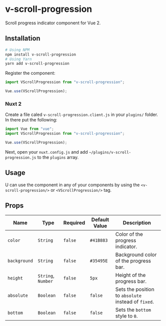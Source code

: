 # v-scroll-progression

Scroll progress indicator component for Vue 2.

## Installation

```bash
# Using NPM
npm install v-scroll-progression
# Using Yarn
yarn add v-scroll-progression
```

Register the component:

```js
import VScrollProgression from "v-scroll-progression";

Vue.use(VScrollProgression);
```

### Nuxt 2

Create a file caled `v-scroll-progression.client.js` in your `plugins/` folder. In there put the following:

```js
import Vue from "vue";
import VScrollProgression from "v-scroll-progression";

Vue.use(VScrollProgression);
```

Next, open your `nuxt.config.js` and add `~/plugins/v-scroll-progression.js` to the `plugins` array.

## Usage

U can use the component in any of your components by using the `<v-scroll-progression/>` or `<VScrollProgression/>` tag.

## Props

| Name         | Type               | Required | Default Value | Description                                         |
| ------------ | ------------------ | -------- | ------------- | --------------------------------------------------- |
| `color`      | `String`           | `false`  | `#41B883`     | Color of the progress indicator.                    |
| `background` | `String`           | `false`  | `#35495E`     | Background color of the progress bar.               |
| `height`     | `String`, `Number` | `false`  | `5px`         | Height of the progress bar.                         |
| `absolute`   | `Boolean`          | `false`  | `false`       | Sets the position to `absolute` instead of `fixed`. |
| `bottom`     | `Boolean`          | `false`  | `false`       | Sets the `bottom` style to `0`.                     |